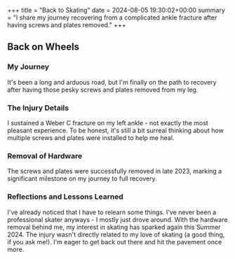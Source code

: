 +++
title = "Back to Skating"
date = 2024-08-05 19:30:02+00:00
summary = "I share my journey recovering from a complicated ankle fracture after having screws and plates removed."
+++
## Back on Wheels
### My Journey

It's been a long and arduous road, but I'm finally on the path to recovery after having those pesky screws and plates removed from my leg.

### The Injury Details

I sustained a Weber C fracture on my left ankle - not exactly the most pleasant experience. To be honest, it's still a bit surreal thinking about how multiple screws and plates were installed to help me heal.

### Removal of Hardware

The screws and plates were successfully removed in late 2023, marking a significant milestone on my journey to full recovery.

### Reflections and Lessons Learned

I've already noticed that I have to relearn some things. I've never been a professional skater anyways - I mostly just drove around. With the hardware removal behind me, my interest in skating has sparked again this Summer 2024. The injury wasn't directly related to my love of skating (a good thing, if you ask me!). I'm eager to get back out there and hit the pavement once more.

